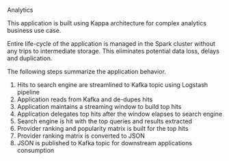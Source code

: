 Analytics

This application is built using Kappa architecture for complex analytics business use case.

Entire life-cycle of the application is managed in the Spark cluster without any trips to intermediate storage. This eliminates potential data loss, delays and duplication.

The following steps summarize the application behavior.

1) Hits to search engine are streamlined to Kafka topic using Logstash pipeline
2) Application reads from Kafka and de-dupes hits
3) Application maintains a streaming window to build top hits
4) Application delegates top hits after the window elapses to search engine
5) Search engine is hit with the top queries and results extracted
6) Provider ranking and popularity matrix is built for the top hits
7) Provider ranking matrix is converted to JSON
8) JSON is published to Kafka topic for downstream applications consumption

